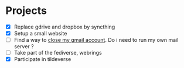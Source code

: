 # Projects

- [x] Replace gdrive and dropbox by syncthing
- [x] Setup a small website
- [ ] Find a way to [close my gmail account](close-gmail.md). Do i need to run my own mail server ?
- [ ] Take part of the fediverse, webrings
- [x] Participate in tildeverse
